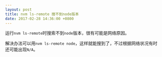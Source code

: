 ```yaml
---
layout: post
title: nvm ls-remote 搜不到node版本
date: 2017-02-28 14:36:00 +0800
---
```


运行`nvm ls-remote`时搜索不到`node`版本，很有可能是网络原因。

解决办法可以用`nvm ls-remote node`，这样就能搜到了，不过根据网络状况有时还可能出现`N/A`。
